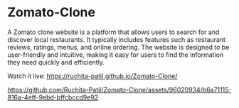 # Zomato-Clone
A Zomato clone website is a platform that allows users to search for and discover local restaurants. It typically includes features such as restaurant reviews, ratings, menus, and online ordering. The website is designed to be user-friendly and intuitive, making it easy for users to find the information they need quickly and efficiently. 

Watch it live: https://ruchita-patil.github.io/Zomato-Clone/

https://github.com/Ruchita-Patil/Zomato-Clone/assets/96020934/b6a71115-816a-4eff-9ebd-bffcbccd9e92

